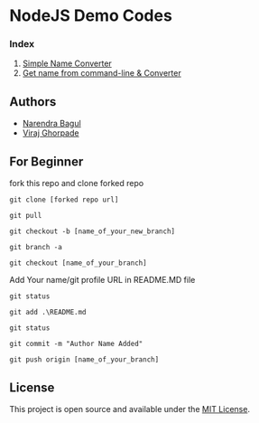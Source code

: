 # NodeJS Demo Codes

### Index
1. [Simple Name Converter](https://github.com/Narendra-150/JSWork/tree/master/nameConverter)
2. [Get name from command-line & Converter](https://github.com/Narendra-150/JSWork/tree/master/nameConverterCLI)



## Authors
- [Narendra Bagul](https://github.com/Narendra-150)
- [Viraj Ghorpade](https://github.com/virajghorpade0912)



## For Beginner 

fork this repo and clone forked repo

```git clone [forked repo url]```

```git pull```

```git checkout -b [name_of_your_new_branch]```

```git branch -a```

```git checkout [name_of_your_branch]```

Add Your name/git profile URL in README.MD file

```git status```

```git add .\README.md```

```git status```

```git commit -m "Author Name Added"```

```git push origin [name_of_your_branch]```




## License
This project is open source and available under the [MIT License](LICENSE).
